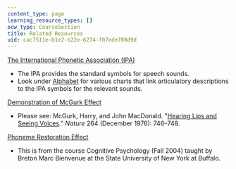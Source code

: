 ```yaml
---
content_type: page
learning_resource_types: []
ocw_type: CourseSection
title: Related Resources
uid: cac7511e-b1e2-b22e-6274-f07ede708d9d
---
```


[The International Phonetic Association (IPA)](https://www.internationalphoneticassociation.org/)

*   The IPA provides the standard symbols for speech sounds.
*   Look under [Alphabet](https://www.internationalphoneticassociation.org/content/ipa-chart) for various charts that link articulatory descriptions to the IPA symbols for the relevant sounds.

[Demonstration of McGurk Effect](http://www.youtube.com/watch?v=aFPtc8BVdJk)

*   Please see: McGurk, Harry, and John MacDonald. "[Hearing Lips and Seeing Voices](http://www.nature.com/nature/journal/v264/n5588/abs/264746a0.html)." _Nature_ 264 (December 1976): 746–748.

[Phoneme Restoration Effect](http://www.psychology-lexicon.com/cms/glossary/glossary-p/2553-phonemic-restoration-effect.html)

*   This is from the course Cognitive Psychology (Fall 2004) taught by Breton Marc Bienvenue at the State University of New York at Buffalo.